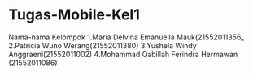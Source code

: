 # Tugas-Mobile-Kel1
Nama-nama Kelompok
1.Maria Delvina Emanuella Mauk(21552011356_
2.Patricia Wuno Werang(21552011380)
3.Yushela Windy Anggraeni(21552011002)
4.Mohammad Qabillah Ferindra Hermawan (21552011086)
